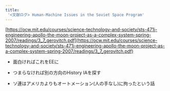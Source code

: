 ```yaml
---
title:
 '<文献ログ> Human-Machine Issues in the Soviet Space Program'
---
```


[https://ocw.mit.edu/courses/science-technology-and-society/sts-471j-engineering-apollo-the-moon-project-as-a-complex-system-spring-2007/readings/3_7_gerovitch.pdf](https://ocw.mit.edu/courses/science-technology-and-society/sts-471j-engineering-apollo-the-moon-project-as-a-complex-system-spring-2007/readings/3_7_gerovitch.pdf)

- 面白ければこれをEEに
- つまらなければ別の方向のHistory IAを探す

- ソ連はアメリカよりもオートメーション(人の手なし)に拘ったという話
